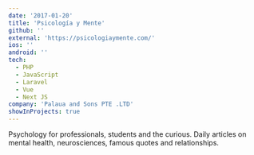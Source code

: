 ```yaml
---
date: '2017-01-20'
title: 'Psicología y Mente'
github: ''
external: 'https://psicologiaymente.com/'
ios: ''
android: ''
tech:
  - PHP
  - JavaScript
  - Laravel
  - Vue
  - Next JS
company: 'Palaua and Sons PTE .LTD'
showInProjects: true
---
```


Psychology for professionals, students and the curious. Daily articles on mental health, neurosciences, famous quotes and relationships.
